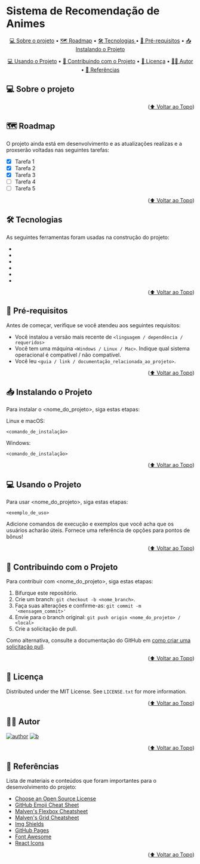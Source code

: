 
# Sistema de Recomendação de Animes


<div id="top"></div>

<p align="center">
 <a href="#sobre">💻 Sobre o projeto</a> •
 <a href="#roadmap">🗺️ Roadmap</a> •
 <a href="#tecnologias">🛠 Tecnologias </a> • 
 <a href="#pre">🔎 Pré-requisitos</a> •
 <a href="#instalando">📥 Instalando o Projeto</a>
</p>                     
<p align="center">                      
 <a href="#usando">💻 Usando o Projeto</a> • 
 <a href="#contribuindo">🤝 Contribuindo com o Projeto</a> •
 <a href="#licensa">📝 Licença</a> •
 <a href="#autor">👨‍💻 Autor</a> •
 <a href="#referências">📑 Referências</a>
</p>

<!-- Sobre o projeto -->
<div id="sobre"></div>

## 💻 Sobre o projeto


<p align="right">(<a href="#top">⬆️ Voltar ao Topo</a>)</p>

<!-- ROADMAP -->
<div id="roadmap"></div>

## 🗺️ Roadmap

O projeto ainda está em desenvolvimento e as atualizações realizas e a proxserão voltadas nas seguintes tarefas:

- [x] Tarefa 1
- [x] Tarefa 2
- [x] Tarefa 3
- [ ] Tarefa 4
- [ ] Tarefa 5

<p align="right">(<a href="#top">⬆️ Voltar ao Topo</a>)</p>

<!-- Tecnologias -->
<div id="tecnologias"></div>

## 🛠 Tecnologias 
As seguintes ferramentas foram usadas na construção do projeto:

-   **[]()**
-   **[]()**
-   **[]()**
-   **[]()**
-   **[]()**
-   **[]()**

<p align="right">(<a href="#top">⬆️ Voltar ao Topo</a>)</p>


<!-- Pré-requisitos -->
<div id="pre"></div>

## 🔎 Pré-requisitos

Antes de começar, verifique se você atendeu aos seguintes requisitos:
<!---Estes são apenas requisitos de exemplo. Adicionar, duplicar ou remover conforme necessário--->
* Você instalou a versão mais recente de `<linguagem / dependência / requeridos>`
* Você tem uma máquina `<Windows / Linux / Mac>`. Indique qual sistema operacional é compatível / não compatível.
* Você leu `<guia / link / documentação_relacionada_ao_projeto>`.


<p align="right">(<a href="#top">⬆️ Voltar ao Topo</a>)</p>

<!-- Instalando o Projeto -->
<div id="instalando"></div>

## 📥 Instalando o Projeto

Para instalar o <nome_do_projeto>, siga estas etapas:

Linux e macOS:
```
<comando_de_instalação>
```

Windows:
```
<comando_de_instalação>
```

<p align="right">(<a href="#top">⬆️ Voltar ao Topo</a>)</p>

<!-- Usando o Projeto -->
<div id="usando"></div>

## 💻 Usando o Projeto

Para usar <nome_do_projeto>, siga estas etapas:

```
<exemplo_de_uso>
```

Adicione comandos de execução e exemplos que você acha que os usuários acharão úteis. Fornece uma referência de opções para pontos de bônus!

<p align="right">(<a href="#top">⬆️ Voltar ao Topo</a>)</p>

<!-- Contribuindo com o Projeto -->
<div id="contribuindo"></div>

## 🤝 Contribuindo com o Projeto
<!---Se o seu README for longo ou se você tiver algum processo ou etapas específicas que deseja que os contribuidores sigam, considere a criação de um arquivo CONTRIBUTING.md separado--->
Para contribuir com <nome_do_projeto>, siga estas etapas:

1. Bifurque este repositório.
2. Crie um branch: `git checkout -b <nome_branch>`.
3. Faça suas alterações e confirme-as: `git commit -m '<mensagem_commit>'`
4. Envie para o branch original: `git push origin <nome_do_projeto> / <local>`
5. Crie a solicitação de pull.

Como alternativa, consulte a documentação do GitHub em [como criar uma solicitação pull](https://help.github.com/en/github/collaborating-with-issues-and-pull-requests/creating-a-pull-request).


<p align="right">(<a href="#top">⬆️ Voltar ao Topo</a>)</p>



<div id="licensa"></div>

## 📝 Licença

Distributed under the MIT License. See `LICENSE.txt` for more information.

<p align="right">(<a href="#top">⬆️ Voltar ao Topo</a>)</p>


<div id="autor"></div>

## 👨‍💻 Autor

[![author](https://img.shields.io/badge/GitHub-100000?style=for-the-badge&logo=github&logoColor=white)](https://github.com/souzaitor)
[![b](https://img.shields.io/badge/LinkedIn-0077B5?style=for-the-badge&logo=linkedin&logoColor=white)](https://www.linkedin.com/in/itorsouza)

<p align="right">(<a href="#top">⬆️ Voltar ao Topo</a>)</p>

<!-- ACKNOWLEDGMENTS -->
<div id="referências"></div>

## 📑 Referências

Lista de materiais e conteúdos que foram importantes para o desenvolvimento do projeto:

* [Choose an Open Source License](https://choosealicense.com)
* [GitHub Emoji Cheat Sheet](https://www.webpagefx.com/tools/emoji-cheat-sheet)
* [Malven's Flexbox Cheatsheet](https://flexbox.malven.co/)
* [Malven's Grid Cheatsheet](https://grid.malven.co/)
* [Img Shields](https://shields.io)
* [GitHub Pages](https://pages.github.com)
* [Font Awesome](https://fontawesome.com)
* [React Icons](https://react-icons.github.io/react-icons/search)

<p align="right">(<a href="#top">⬆️ Voltar ao Topo</a>)</p>




